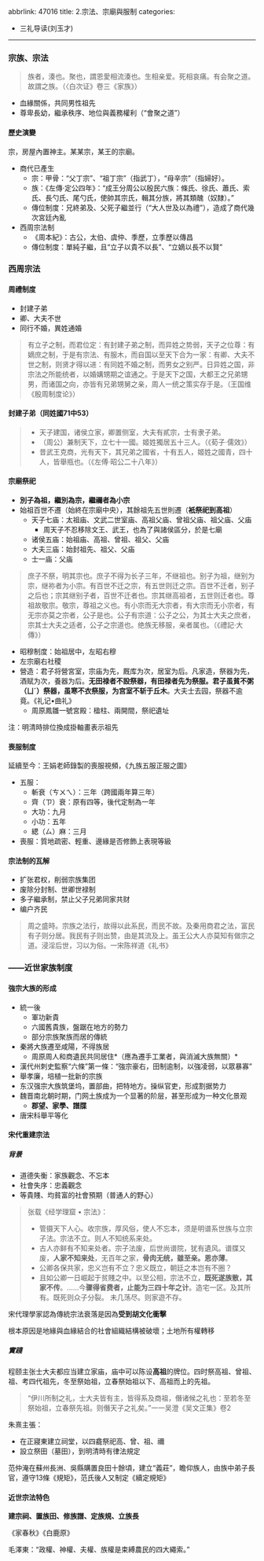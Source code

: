 abbrlink: 47016
title: 2.宗法、宗廟與服制
categories:
  - 三礼导读(刘玉才)
---
### 宗族、宗法

> 族者，湊也。聚也，謂恩愛相流湊也。生相亲爱。死相哀痛。有会聚之道。故謂之族。（〈白次证》卷三《家族》）

- 血緣關係，共同男性祖先
- 尊卑長幼，繼承秩序、地位與義務權利（“會聚之道”）

#### 歷史演變

宗，房屋內置神主。某某宗，某王的宗廟。

- 商代已產生
	- 宗：甲骨：“父丁宗”、“祖丁宗”（指武丁），“母辛宗”（指婦好）。
	- 族：《左傳·定公四年》：“成王分周公以殷民六族：條氏、徐氏、蕭氏、索氏、長勺氏、尾勺氏，使帥其宗氏，輯其分族，將其類醜（奴隸）。”
	- 傳位制度：兄終弟及、父死子繼並行（“大人世及以為禮”），造成了商代幾次宮廷內亂
- 西周宗法制
	- 《周本紀》：古公，太伯、虞仲、季歷，立季歷以傳昌
	- 傳位制度：單純子繼，且“立子以貴不以長”、“立嫡以長不以賢”

### 西周宗法

#### 周禮制度

- 封建子弟
- 卿、大夫不世
- 同行不婚，異姓通婚

> 有立子之制，而君位定：有封建子弟之制，而异姓之势弱，天子之位尊：有嫡庶之制，于是有宗法、有服木，而自国以至天下合为一家：有卿、大夫不世之制，则贤才得以进：有同姓不婚之制，而男女之别严。日异姓之国，非宗法之所能统者，以婚媾甥期之谊通之。于是天下之国，大都王之兄弟甥男，而诸国之向，亦皆有兄弟甥舅之亲，周人一统之策实存于是。（王国维《殷周制度论》）

#### 封建子弟（同姓國71中53）

> - 天子建国，诸侯立家，卿置侧室，大夫有貳宗，士有隶子弟。
> - （周公）兼制天下，立七十一國。姬姓獨居五十三人。（《荀子·儒效》）
> - 昔武王克商，光有天下，其兄弟之國省，十有五人，姬姓之國青，四十人，皆舉瓶也。（《左傅·昭公二十八年》）

#### 宗廟祭祀

- **別子為祖，繼別為宗，繼禰者為小宗**
- 始祖百世不遷（始終在宗廟中央），其餘祖先五世則遷（**衹祭祀到高祖**）
	- 天子七庙：太祖庙、文武二世室庙、高祖父庙、曾祖父庙、祖父庙、父庙
		- 周天子不忍移除文王、武王，也為了與諸侯區分，於是七廟
	- 诸侯五庙：始祖庙、高祖、曾祖、祖父、父庙
	- 大夫三庙：始封祖先、祖父、父庙
	- 士一庙：父庙

> 庶子不祭，明其宗也。庶子不得为长子三年，不继祖也。别子为祖，继别为宗，继祢者为小宗。有百世不迁之宗，有五世则迁之宗。百世不迁者，别子之后也；宗其继别子者，百世不迁者也。宗其继高祖者，五世则迁者也。尊祖故敬宗。敬宗，尊祖之义也。有小宗而无大宗者，有大宗而无小宗者，有无宗亦莫之宗者，公子是也。公子有宗道：公子之公，为其士大夫之庶者，宗其士大夫之适者，公子之宗道也。绝族无移服，亲者属也。（《禮記·大傳》）

- 昭穆制度：始祖居中，左昭右穆
- 左宗廟右社稷
- 營造：君子将營宮室，宗庙为先，厩库为次，居室为后。凡家造，祭器为先，酒赋为次，養器为后。**无田禄者不設祭器，有田禄者先为祭服。君子虽貧不粥（ㄩˊ）祭器，虽寒不衣祭服，为宫室不斩于丘木**。大夫士去园，祭器不逾竟。《礼记•曲礼》
	- 周原鳳雛一號宮殿：楹柱、兩開間，祭祀遺址

注：明清時排位換成掛軸畫表示祖先

#### 喪服制度

延續至今：王娟老師錄製的喪服視頻，《九族五服正服之圖》

- 五服：
	- 斬衰（ㄘㄨㄟ）：三年（跨國兩年算三年）
	- 齊（ㄗ）衰：原有四等，後代定制為一年
	- 大功：九月
	- 小功：五年
	- 緦（ㄙ）麻：三月
- 喪服：質地疏密、輕重、邊緣是否修飾上表現等級

#### 宗法制的瓦解

- 扩张君权，削弱宗族集团
- 废除分封制、世卿世禄制
- 多子繼承制，禁止父子兄弟同家共财
- 编户齐民

> 周之盛時。宗族之法行，故得以此系民，而民不故。及秦用商君之法，富民有子则分居。我民有子则出赞，由是其流及上。虽王公大人亦莫知有做宗之道。浸淫后世，习以为俗。一宋陈祥道《礼书》

### ——近世家族制度

#### 強宗大族的形成

- 統一後
	- 軍功新貴
	- 六國舊貴族，盤踞在地方的勢力
	- 部分宗族聚族而居的傳統
- 秦將大族遷至咸陽，不得族居
	- 周原周人和商遺民共同居住*（應為遷手工業者，與消滅大族無關）*
- 漢代州刺史監察“六條”第一條：“強宗豪右，田制逾制，以強凌弱，以眾暴寡”
- 舉孝廉，培植一批新的宗族
- 东汉强宗大族筑堡坞，置部曲，把特地方。操纵官吏，形成割据势力
- 魏晋南北朝时期，门网土族成为一个显著的阶层，甚至形成为一种文化景观
	- **郡望、家學、譜牒**
- 唐宋科舉平等化

#### 宋代重建宗法

##### 背景

- 道德失衡：家族觀念、不忘本
- 社會失序：忠義觀念
- 等貴賤、均貧富的社會預期（普通人的野心）

> 张载《经学理窟 • 宗法》：
> 
> - 管摄天下人心。收宗族，厚风俗，使人不忘本，须是明谱系世族与立宗子法。宗法不立。则人不知统系来处。
> - 古人亦鲜有不知来处者。宗子法废，后世尚谱院，犹有遺风。谱牒又废，**人家不知来处**，无百年之家，**骨肉无统，雖至亲。恩亦薄**。
> - 公卿各保共家，忠义岂有不立？忠义既立，朝廷之本岂有不圈？
> - 且如公卿一日崛起于贫賤之中。以至公相，宗法不立，**既死遂族散，其家不传**。……今**骤得省费者，止能为三四十年之计**。造宅一区。及其所有。既死则众子分裂。 未几荡尽。则家遊不存。

宋代理學家認為傳統宗法衰落是因為**受到胡文化衝擊**

根本原因是地緣與血緣結合的社會組織結構被破壞；土地所有權轉移

##### 實踐

程颐主张士大夫都应当建立家庙，庙中可以陈设**高祖**的牌位。四时祭高祖、曾祖、祖、考四代祖先，冬至祭始祖，立春祭始祖以下、高祖而上的先祖。

> “伊川所制之礼，士大夫皆有主，皆得系及商祖，僭诸候之礼也：至若冬至祭始祖，立春祭先祖。则僭天子之礼矣。”一一吴澄《吴文正集》卷2

朱熹主張：

- 在正寢東建立祠堂，以四龕祭祀高、曾、祖、禰
- 設立祭田（墓田），到明清時有律法規定

范仲淹在蘇州長洲、吳縣購置良田十餘頃，建立“義莊”，瞻仰族人，由族中弟子長官，遵守13條《規矩》，范氏後人又制定《續定規矩》

#### 近世宗法特色

**建宗祠、置族田、修族譜、定族規、立族長**

《家春秋》《白鹿原》

毛澤東：“政權、神權、夫權、族權是束縛農民的四大繩索。”
